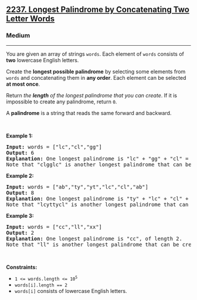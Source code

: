 <h2><a href="https://leetcode.com/problems/longest-palindrome-by-concatenating-two-letter-words/">2237. Longest Palindrome by Concatenating Two Letter Words</a></h2><h3>Medium</h3><hr><p>You are given an array of strings <code>words</code>. Each element of <code>words</code> consists of <strong>two</strong> lowercase English letters.</p>

<p>Create the <strong>longest possible palindrome</strong> by selecting some elements from <code>words</code> and concatenating them in <strong>any order</strong>. Each element can be selected <strong>at most once</strong>.</p>

<p>Return <em>the <strong>length</strong> of the longest palindrome that you can create</em>. If it is impossible to create any palindrome, return <code>0</code>.</p>

<p>A <strong>palindrome</strong> is a string that reads the same forward and backward.</p>

<p>&nbsp;</p>
<p><strong class="example">Example 1:</strong></p>

<pre>
<strong>Input:</strong> words = [&quot;lc&quot;,&quot;cl&quot;,&quot;gg&quot;]
<strong>Output:</strong> 6
<strong>Explanation:</strong> One longest palindrome is &quot;lc&quot; + &quot;gg&quot; + &quot;cl&quot; = &quot;lcggcl&quot;, of length 6.
Note that &quot;clgglc&quot; is another longest palindrome that can be created.
</pre>

<p><strong class="example">Example 2:</strong></p>

<pre>
<strong>Input:</strong> words = [&quot;ab&quot;,&quot;ty&quot;,&quot;yt&quot;,&quot;lc&quot;,&quot;cl&quot;,&quot;ab&quot;]
<strong>Output:</strong> 8
<strong>Explanation:</strong> One longest palindrome is &quot;ty&quot; + &quot;lc&quot; + &quot;cl&quot; + &quot;yt&quot; = &quot;tylcclyt&quot;, of length 8.
Note that &quot;lcyttycl&quot; is another longest palindrome that can be created.
</pre>

<p><strong class="example">Example 3:</strong></p>

<pre>
<strong>Input:</strong> words = [&quot;cc&quot;,&quot;ll&quot;,&quot;xx&quot;]
<strong>Output:</strong> 2
<strong>Explanation:</strong> One longest palindrome is &quot;cc&quot;, of length 2.
Note that &quot;ll&quot; is another longest palindrome that can be created, and so is &quot;xx&quot;.
</pre>

<p>&nbsp;</p>
<p><strong>Constraints:</strong></p>

<ul>
	<li><code>1 &lt;= words.length &lt;= 10<sup>5</sup></code></li>
	<li><code>words[i].length == 2</code></li>
	<li><code>words[i]</code> consists of lowercase English letters.</li>
</ul>

